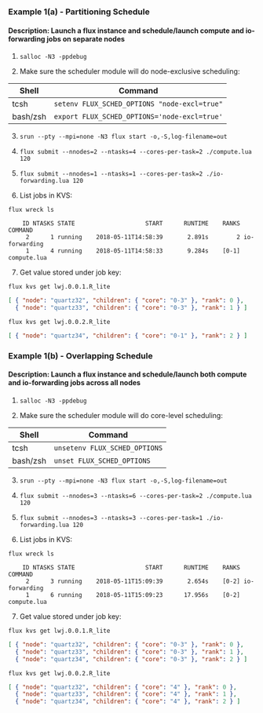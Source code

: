### Example 1(a) - Partitioning Schedule

#### Description: Launch a flux instance and schedule/launch compute and io-forwarding jobs on separate nodes

1. `salloc -N3 -ppdebug`

2. Make sure the scheduler module will do node-exclusive scheduling:

| Shell     | Command                                        |
| -----     | ----------                                     |
| tcsh      | `setenv FLUX_SCHED_OPTIONS "node-excl=true"`   |
| bash/zsh  | `export FLUX_SCHED_OPTIONS='node-excl=true'`   |

3. `srun --pty --mpi=none -N3 flux start -o,-S,log-filename=out`

4. `flux submit --nnodes=2 --ntasks=4 --cores-per-task=2 ./compute.lua 120`

5. `flux submit --nnodes=1 --ntasks=1 --cores-per-task=2 ./io-forwarding.lua 120`

6. List jobs in KVS:

`flux wreck ls`

```
    ID NTASKS STATE                    START      RUNTIME    RANKS COMMAND
     2      1 running    2018-05-11T14:58:39       2.891s        2 io-forwarding
     1      4 running    2018-05-11T14:58:33       9.284s    [0-1] compute.lua
```

7. Get value stored under job key:

`flux kvs get lwj.0.0.1.R_lite`

```json
[ { "node": "quartz32", "children": { "core": "0-3" }, "rank": 0 },
  { "node": "quartz33", "children": { "core": "0-3" }, "rank": 1 } ]
```

`flux kvs get lwj.0.0.2.R_lite`

```json
[ { "node": "quartz34", "children": { "core": "0-1" }, "rank": 2 } ]
```

### Example 1(b) - Overlapping Schedule

#### Description: Launch a flux instance and schedule/launch both compute and io-forwarding jobs across all nodes

1. `salloc -N3 -ppdebug`

2. Make sure the scheduler module will do core-level scheduling:

| Shell     | Command                       |
| -----     | ----------                    |
| tcsh      | `unsetenv FLUX_SCHED_OPTIONS` |
| bash/zsh  | `unset FLUX_SCHED_OPTIONS`    |

3. `srun --pty --mpi=none -N3 flux start -o,-S,log-filename=out`

4. `flux submit --nnodes=3 --ntasks=6 --cores-per-task=2 ./compute.lua 120`

5. `flux submit --nnodes=3 --ntasks=3 --cores-per-task=1 ./io-forwarding.lua 120`

6. List jobs in KVS:

`flux wreck ls`

```
    ID NTASKS STATE                    START      RUNTIME    RANKS COMMAND
     2      3 running    2018-05-11T15:09:39       2.654s    [0-2] io-forwarding
     1      6 running    2018-05-11T15:09:23      17.956s    [0-2] compute.lua
```

7. Get value stored under job key:

`flux kvs get lwj.0.0.1.R_lite`

```json
[ { "node": "quartz32", "children": { "core": "0-3" }, "rank": 0 },
  { "node": "quartz33", "children": { "core": "0-3" }, "rank": 1 },
  { "node": "quartz34", "children": { "core": "0-3" }, "rank": 2 } ]
```

`flux kvs get lwj.0.0.2.R_lite`

```json
[ { "node": "quartz32", "children": { "core": "4" }, "rank": 0 },
  { "node": "quartz33", "children": { "core": "4" }, "rank": 1 },
  { "node": "quartz34", "children": { "core": "4" }, "rank": 2 } ]
```
